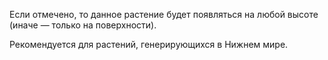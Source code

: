 Если отмечено, то данное растение будет появляться на любой высоте (иначе — только на поверхности).

Рекомендуется для растений, генерирующихся в Нижнем мире.